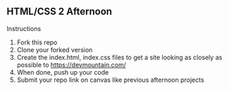 ## HTML/CSS 2 Afternoon

Instructions

1) Fork this repo
2) Clone your forked version
3) Create the index.html, index.css files to get a site looking as closely as possible to https://devmountain.com/
4) When done, push up your code
5) Submit your repo link on canvas like previous afternoon projects
